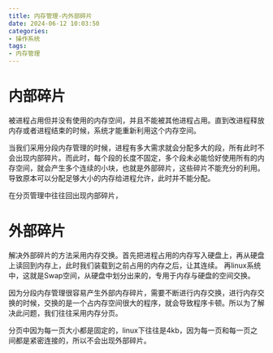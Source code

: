 ```yaml
---
title: 内存管理-内外部碎片
date: 2024-06-12 10:03:50
categories:
- 操作系统
tags:
- 内存管理
---
```


# 内部碎片
被进程占用但并没有使用的内存空间，并且不能被其他进程占用。直到改进程释放内存或者进程结束的时候，系统才能重新利用这个内存空间。

当我们采用分段内存管理的时候，进程有多大需求就会分配多大的段，所有此时不会出现内部碎片。而此时，每个段的长度不固定，多个段未必能恰好使用所有的内存空间，就会产生多个连续的小块，也就是外部碎片，这些碎片不能充分的利用。导致原本可以分配足够大小的内存给进程允许，此时并不能分配。

在分页管理中往往回出现内部碎片，

# 外部碎片
解决外部碎片的方法采用内存交换。首先把进程占用的内存写入硬盘上，再从硬盘上读回到内存上，此时我们装载到之前占用的内存之后，让其连续。
再linux系统中，这就是Swap空间，从硬盘中划分出来的，专用于内存与硬盘的空间交换。

因为分段内存管理很容易产生外部内存碎片，需要不断进行内存交换，进行内存交换的时候，交换的是一个占内存空间很大的程序，就会导致程序卡顿。所以为了解决此问题，我们往往采用内存分页。

分页中因为每一页大小都是固定的，linux下往往是4kb，因为每一页和每一页之间都是紧密连接的，所以不会出现外部碎片。
